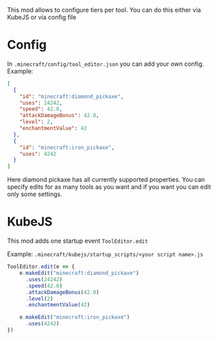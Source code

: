 This mod allows to configure tiers per tool. You can do this either via KubeJS or via config file

# Config

In `.minecraft/config/tool_editor.json` you can add your own config.
Example:

```json
[
  {
    "id": "minecraft:diamond_pickaxe",
    "uses": 24242,
    "speed": 42.0,
    "attackDamageBonus": 42.0,
    "level": 2,
    "enchantmentValue": 42
  },
  {
    "id": "minecraft:iron_pickaxe",
    "uses": 4242
  }
]
```

Here diamond pickaxe has all currently supported properties. You can specify edits for as many tools as you want and if you want you can edit only some settings.

# KubeJS

This mod adds one startup event `ToolEditor.edit`

Example: `.minecraft/kubejs/startup_scripts/<your script name>.js`

```js
ToolEditor.edit(e => {
    e.makeEdit("minecraft:diamond_pickaxe")
      .uses(24242)
      .speed(42.0)
      .attackDamageBonus(42.0)
      .level(2)
      .enchantmentValue(42)

    e.makeEdit("minecraft:iron_pickaxe")
      .uses(4242)
})
```
